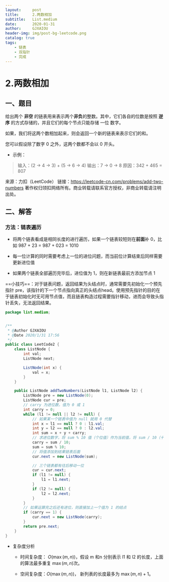 ```yaml
---
layout:     post
title:      2.两数相加
subtitle:   List.medium
date:       2020-01-31
author:     GJXAIOU
header-img: img/post-bg-leetcode.png
catalog: true
tags:
    - 链表
	- 双指针
	- 完成
---
```


# 2.两数相加

## 一、题目

给出两个 **非空** 的链表用来表示两个**非负**的整数。其中，它们各自的位数是按照 **逆序** 的方式存储的，并且它们的每个节点只能存储 一位 数字。

如果，我们将这两个数相加起来，则会返回一个新的链表来表示它们的和。

您可以假设除了数字 0 之外，这两个数都不会以 0 开头。

- 示例：

> 输入：(2 -> 4 -> 3) + (5 -> 6 -> 4)
> 输出：7 -> 0 -> 8
> 原因：342 + 465 = 807

来源：力扣（LeetCode）
链接：https://leetcode-cn.com/problems/add-two-numbers
著作权归领扣网络所有。商业转载请联系官方授权，非商业转载请注明出处。

## 二、解答

### 方法：链表遍历

- 将两个链表看成是相同长度的进行遍历，如果一个链表较短则在**前面**补 0，比如 987 + 23 = 987 + 023 = 1010

- 每一位计算的同时需要考虑上一位的进位问题，而当前位计算结束后同样需要更新进位值

- 如果两个链表全部遍历完毕后，进位值为 1，则在新链表最前方添加节点 1

    

==小技巧==：对于链表问题，返回结果为头结点时，通常需要先初始化一个预先指针 pre，该指针的下一个节点指向真正的头结点head。使用预先指针的目的在于链表初始化时无可用节点值，而且链表构造过程需要指针移动，进而会导致头指针丢失，无法返回结果。

```java
package list.medium;


/**
 * @Author GJXAIOU
 * @Date 2020/1/31 17:56
 */
public class LeetCode2 {
    class ListNode {
        int val;
        ListNode next;

        ListNode(int x) {
            val = x;
        }
    }

    public ListNode addTwoNumbers(ListNode l1, ListNode l2) {
        ListNode pre = new ListNode(0);
        ListNode cur = pre;
        // carry 为进位数，值为 0 或 1
        int carry = 0;
        while (l1 != null || l2 != null) {
            // 如果某一个链表中值为 null 就用 0 代替
            int x = l1 == null ? 0 : l1.val;
            int y = l2 == null ? 0 : l2.val;
            int sum = x + y + carry;
            // 求进位数字，将 sum % 10 值（个位值）作为当前值，将 sum / 10（十位值）作为进位值，带入下一次迭代。
            carry = sum / 10;
            sum = sum % 10;
            // 将值添加到结果链表后面
            cur.next = new ListNode(sum);

            // 三个链表都有往后移动一位
            cur = cur.next;
            if (l1 != null) {
                l1 = l1.next;
            }
            if (l2 != null) {
                l2 = l2.next;
            }
        }
        // 如果运算完之后还有进位，则直接加上一个值为 1 的结点
        if (carry == 1) {
            cur.next = new ListNode(carry);
        }
        return pre.next;
    }
}
```

- 复杂度分析

    - 时间复杂度： $O(\max(m, n))$，假设 m 和n 分别表示 l1 和 l2 的长度，上面的算法最多重复 $\max(m, n)$次。

    - 空间复杂度：$O(\max(m, n))$， 新列表的长度最多为 $\max(m,n) + 1$。

